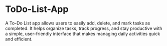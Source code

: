 # ToDo-List-App
A To-Do List app allows users to easily add, delete, and mark tasks as completed. It helps organize tasks, track progress, and stay productive with a simple, user-friendly interface that makes managing daily activities quick and efficient.